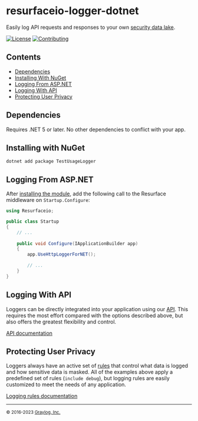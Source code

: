 # resurfaceio-logger-dotnet
Easily log API requests and responses to your own <a href="https://resurface.io">security data lake</a>.

[![License](https://img.shields.io/github/license/resurfaceio/logger-dotnet)](https://github.com/resurfaceio/logger-dotnet/blob/master/LICENSE)
[![Contributing](https://img.shields.io/badge/contributions-welcome-green.svg)](https://github.com/resurfaceio/logger-dotnet/blob/master/CONTRIBUTING.md)

## Contents

<ul>
<li><a href="#dependencies">Dependencies</a></li>
<li><a href="#installing_with_nuget">Installing With NuGet</a></li>
<li><a href="#logging_from_asp_dotnet">Logging From ASP.NET</a></li>
<li><a href="#logging_with_api">Logging With API</a></li>
<li><a href="#privacy">Protecting User Privacy</a></li>
</ul>

<a name="dependencies"/>

## Dependencies

Requires .NET 5 or later. No other dependencies to conflict with your app.

<a name="installing_with_nuget"/>

## Installing with NuGet

`dotnet add package TestUsageLogger`

<a name="logging_from_asp_dotnet"/>

## Logging From ASP.NET

After <a href="#installing_with_nuget">installing the module</a>, add the following call to the Resurface middleware on `Startup.Configure`:

```csharp
using Resurfaceio;

public class Startup
{
    // ...
    
    public void Configure(IApplicationBuilder app)
    {
        app.UseHttpLoggerForNET();
        
        // ...
    }
}
```

## Logging With API

Loggers can be directly integrated into your application using our [API](API.md). This requires the most effort compared with
the options described above, but also offers the greatest flexibility and control.

[API documentation](API.md)

<a name="privacy"/>

## Protecting User Privacy

Loggers always have an active set of <a href="https://resurface.io/rules.html">rules</a> that control what data is logged
and how sensitive data is masked. All of the examples above apply a predefined set of rules (`include debug`),
but logging rules are easily customized to meet the needs of any application.

<a href="https://resurface.io/rules.html">Logging rules documentation</a>

---
<small>&copy; 2016-2023 <a href="https://resurface.io">Graylog, Inc.</a></small>
